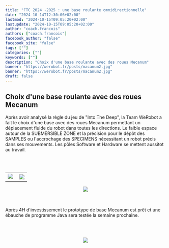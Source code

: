 ```yaml
---
title: "FTC 2024 -2025 : une base roulante omnidirectionnelle"
date: "2024-10-14T12:30:06+02:00"
lastmod: "2024-10-15T09:05:20+02:00"
lastupdate: "2024-10-15T09:05:20+02:00"
author: "coach.francois"
authors: ["coach.francois"]
facebook_author: "false"
facebook_site: "false"
tags: [""]
categories: [""]
keywords: [""]
description: "Choix d'une base roulante avec des roues Mecanum"
baneer: "https://werobot.fr/posts/macanum2.jpg"
banner: "https://werobot.fr/posts/macanum2.jpg"
draft: false
---
```

## Choix d'une base roulante avec des roues Mecanum

Après avoir analysé la règle du jeu de "Into The Deep", la Team WeRobot a fait le choix d'une base avec des roues Mecanum permettant un déplacement fluide du robot dans toutes les directions. Le faible espace autour de la SUBMERSIBLE ZONE et la précision pour le dépôt des SAMPLES ou l'accrochage des SPECIMENS nécessitant un robot précis dans ses mouvements. Les pôles Software et Hardware se mettent aussitot au travail.

<br><br>
<center>
<div style="width: 100%; max-width: 700px;">
    <table>
        <tr>
            <td><img src="https://werobot.fr/posts/macanum 01.jpg">&nbsp;</td>
            <td><img src="https://werobot.fr/posts/macanum 00.jpg"></td>
	</tr>
    </table>
</div>
</center>
<center>
<div style="width: 100%; max-width: 700px;">
<img src="https://werobot.fr/posts/macanum1.jpg">
</div>
</center>
<center>
<div style="width: 100%; max-width: 700px;">
<img src="https://werobot.fr/posts/macanum2.jpg" alt="">
</div>
</center>
<br><br>

Après 4H d'investissement le prototype de base Mecanum est prêt et une ébauche de programme Java sera testée la semaine prochaine.

<br><br>
<center>
<div style="width: 100%; max-width: 700px;">
<img src="https://werobot.fr/posts/macanum3.jpg">
</div>
</center>































